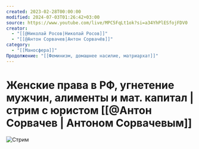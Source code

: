 ```yaml
---
created: 2023-02-28T00:00:00
modified: 2024-07-03T01:26:42+03:00
source: https://www.youtube.com/live/MPC5FqLt1ok?si=a34YhPlESfojFDV0
creator:
  - "[[@Николай Росов|Николай Росов]]"
  - "[[@Антон Сорвачев|Антон Сорвачёв]]"
category:
  - "[[Маносфера]]"
Продолжение: "[[Феминизм, домашнее насилие, матриархат]]"
---
```


# Женские права в РФ, угнетение мужчин, алименты и мат. капитал | стрим с юристом [[@Антон Сорвачев | Антоном Сорвачевым]]

![Стрим](https://www.youtube.com/live/MPC5FqLt1ok?si=a34YhPlESfojFDV0)